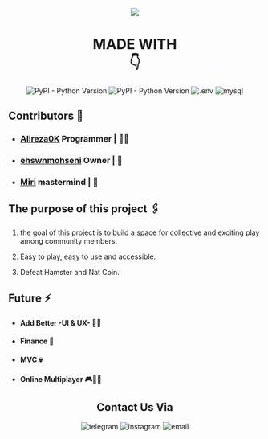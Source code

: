 <p  align="center">
<img  align="center" src="https://media2.giphy.com/media/v1.Y2lkPTc5MGI3NjExOXVsNnRkZ2l5NmlxcjQ4OTlpYThzc3J3ZnZieDV6bHhkcTQwM2Z2dSZlcD12MV9pbnRlcm5hbF9naWZfYnlfaWQmY3Q9cw/c3q3zSXa3Or5JLy8hW/giphy.gif">
</p>
<center>

<h1> MADE WITH <br> 👇</h1>

</center>
<center>

![PyPI - Python Version](https://img.shields.io/pypi/pyversions/Telethon?style=for-the-badge&logo=python)
![PyPI - Python Version](https://img.shields.io/badge/Telethon-1.36.0-blue?style=for-the-badge&logo=telegram)
![.env](https://img.shields.io/badge/ENV-0.1.0-yellow?style=for-the-badge&logo=dotenv)
![mysql](https://img.shields.io/badge/mysql-8.0.24-orange?style=for-the-badge&logo=mysql)

</center>

## Contributors 👺
- ### [Alireza0K](https://github.com/Alireza0K/) Programmer | 👨‍💻
- ### [ehswnmohseni](https://github.com/ehswnmohseni) Owner | 🤴
- ### [Miri](https://t.me/Amirreza1383_ss) mastermind | 🧠

## The purpose of this project 🖇️
1. the goal of this project is to build a space for collective and exciting play among community members.

2. Easy to play, easy to use and accessible.

3. Defeat Hamster and Nat Coin.

## Future ⚡️
- #### Add Better -UI & UX- 😶‍🌫️
- #### Finance 💸
- #### MVC 💀
- #### Online Multiplayer 🎮👨‍💻


<center>

## Contact Us Via

![telegram](https://img.shields.io/badge/telegram-black?style=for-the-badge&logo=telegram&link=https://t.me/ehsanmohseni_ir)
![instagram](https://img.shields.io/badge/instagram-black?style=for-the-badge&logo=instagram&link=https://www.instagram.com/alirez0k?igsh=MWExNWVoYWJ0OXU4)
![email](https://img.shields.io/badge/email-black?style=for-the-badge&logo=gmail&link=ehswnmohseni.ir@gmail.com)

</center>
